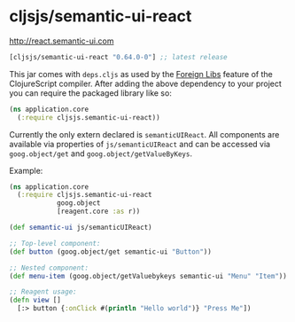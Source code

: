 # cljsjs/semantic-ui-react

http://react.semantic-ui.com

[](dependency)
```clojure
[cljsjs/semantic-ui-react "0.64.0-0"] ;; latest release
```
[](/dependency)

This jar comes with `deps.cljs` as used by the [Foreign Libs][flibs] feature
of the ClojureScript compiler. After adding the above dependency to your project
you can require the packaged library like so:

```clojure
(ns application.core
  (:require cljsjs.semantic-ui-react))
```

Currently the only extern declared is `semanticUIReact`. All
components are available via properties of `js/semanticUIReact` and
can be accessed via `goog.object/get` and
`goog.object/getValueByKeys`.

Example:

```clojure
(ns application.core
  (:require cljsjs.semantic-ui-react
            goog.object
            [reagent.core :as r))

(def semantic-ui js/semanticUIReact)

;; Top-level component:
(def button (goog.object/get semantic-ui "Button"))

;; Nested component:
(def menu-item (goog.object/getValuebykeys semantic-ui "Menu" "Item"))

;; Reagent usage:
(defn view []
  [:> button {:onClick #(println "Hello world")} "Press Me"])
```

[flibs]: https://github.com/clojure/clojurescript/wiki/Packaging-Foreign-Dependencies
